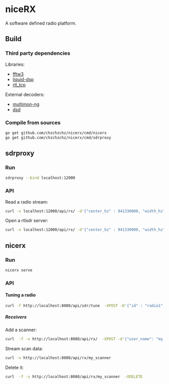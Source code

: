 # niceRX

A software defined radio platform.

## Build

### Third party dependencies

Libraries:
* [fftw3](https://www.fftw.org)
* [liquid-dsp](https://github.com/jgaeddert/liquid-dsp)
* [rtl\_tcp](https://osmocom.org/projects/rtl-sdr/wiki)

External decoders:
* [multimon-ng](https://github.com/EliasOenal/multimon-ng)
* [dsd](https://github.com/szechyjs/dsd)

### Compile from sources

```sh
go get github.com/chzchzchz/nicerx/cmd/nicerx
go get github.com/chzchzchz/nicerx/cmd/sdrproxy
```

## sdrproxy

### Run

```sh
sdrproxy --bind localhost:12000
```

### API

Read a radio stream:
```sh
curl -v localhost:12000/api/rx/ -d'{"center_hz" : 941330000, "width_hz" : 15000, "radio" : "3e78268d"}' -o out.dat
```

Open a rtlsdr server:
```sh
curl -v localhost:12000/api/rx/ -d'{"center_hz" : 941330000, "width_hz" : 15000, "radio" : "3e78268d"}' -o out.dat

```

## nicerx

### Run

```sh
nicerx serve
```

### API


#### Tuning a radio

```sh
curl -f http://localhost:8080/api/sdr/tune  -XPOST -D'{"id" : "radio1", "center_hz" : 433000000, "width_hz" : 2048000}'
```

##### Receivers

Add a scanner:
```sh
curl  -f -v http://localhost:8080/api/rx/  -XPOST -d'{"user_name": "my_scanner", "type_name" : "scan"}'
```

Stream scan data:
```sh
curl -v http://localhost:8080/api/rx/my_scanner
```

Delete it:
```sh
curl  -f -v http://localhost:8080/api/rx/my_scanner  -XDELETE
```

